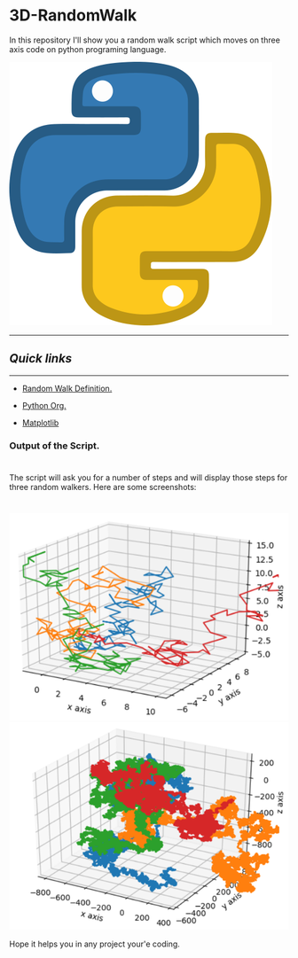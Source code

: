 # 3D-RandomWalk

In this repository I'll show you a random walk script which moves on three axis code on python programing language.

![LOGO](https://github.com/AlexTrR/3D-RandomWalk/blob/main/Docs/Python.png)

---
## _Quick links_
---

- [Random Walk Definition.](https://en.wikipedia.org/wiki/Random_walk#:~:text=In%20mathematics%2C%20a%20random%20walk,space%20such%20as%20the%20integers.)

- [Python Org.](https://www.python.org/)

- [Matplotlib](https://matplotlib.org/)

### Output of the Script.
#

The script will ask you for a number of steps and will display those steps for three random walkers.
Here are some screenshots:
#

![LOGO](https://github.com/AlexTrR/3D-RandomWalk/blob/main/Docs/Captura.PNG) ![LOGO](https://github.com/AlexTrR/3D-RandomWalk/blob/main/Docs/Captura%20II.PNG)


Hope it helps you in any project your'e coding. 

